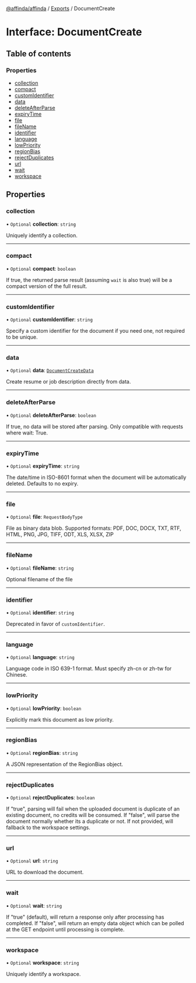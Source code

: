 [@affinda/affinda](../README.md) / [Exports](../modules.md) / DocumentCreate

# Interface: DocumentCreate

## Table of contents

### Properties

- [collection](DocumentCreate.md#collection)
- [compact](DocumentCreate.md#compact)
- [customIdentifier](DocumentCreate.md#customidentifier)
- [data](DocumentCreate.md#data)
- [deleteAfterParse](DocumentCreate.md#deleteafterparse)
- [expiryTime](DocumentCreate.md#expirytime)
- [file](DocumentCreate.md#file)
- [fileName](DocumentCreate.md#filename)
- [identifier](DocumentCreate.md#identifier)
- [language](DocumentCreate.md#language)
- [lowPriority](DocumentCreate.md#lowpriority)
- [regionBias](DocumentCreate.md#regionbias)
- [rejectDuplicates](DocumentCreate.md#rejectduplicates)
- [url](DocumentCreate.md#url)
- [wait](DocumentCreate.md#wait)
- [workspace](DocumentCreate.md#workspace)

## Properties

### collection

• `Optional` **collection**: `string`

Uniquely identify a collection.

___

### compact

• `Optional` **compact**: `boolean`

If true, the returned parse result (assuming `wait` is also true) will be a compact version of the full result.

___

### customIdentifier

• `Optional` **customIdentifier**: `string`

Specify a custom identifier for the document if you need one, not required to be unique.

___

### data

• `Optional` **data**: [`DocumentCreateData`](DocumentCreateData.md)

Create resume or job description directly from data.

___

### deleteAfterParse

• `Optional` **deleteAfterParse**: `boolean`

If true, no data will be stored after parsing. Only compatible with requests where wait: True.

___

### expiryTime

• `Optional` **expiryTime**: `string`

The date/time in ISO-8601 format when the document will be automatically deleted.  Defaults to no expiry.

___

### file

• `Optional` **file**: `RequestBodyType`

File as binary data blob. Supported formats: PDF, DOC, DOCX, TXT, RTF, HTML, PNG, JPG, TIFF, ODT, XLS, XLSX, ZIP

___

### fileName

• `Optional` **fileName**: `string`

Optional filename of the file

___

### identifier

• `Optional` **identifier**: `string`

Deprecated in favor of `customIdentifier`.

___

### language

• `Optional` **language**: `string`

Language code in ISO 639-1 format. Must specify zh-cn or zh-tw for Chinese.

___

### lowPriority

• `Optional` **lowPriority**: `boolean`

Explicitly mark this document as low priority.

___

### regionBias

• `Optional` **regionBias**: `string`

A JSON representation of the RegionBias object.

___

### rejectDuplicates

• `Optional` **rejectDuplicates**: `boolean`

If "true", parsing will fail when the uploaded document is duplicate of an existing document, no credits will be consumed. If "false", will parse the document normally whether its a duplicate or not. If not provided, will fallback to the workspace settings.

___

### url

• `Optional` **url**: `string`

URL to download the document.

___

### wait

• `Optional` **wait**: `string`

If "true" (default), will return a response only after processing has completed. If "false", will return an empty data object which can be polled at the GET endpoint until processing is complete.

___

### workspace

• `Optional` **workspace**: `string`

Uniquely identify a workspace.
